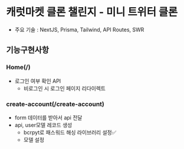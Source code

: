 # 캐럿마켓 클론 챌린지 - 미니 트위터 클론

- 주요 기술
  : NextJS, Prisma, Tailwind, API Routes, SWR

## 기능구현사항

### Home(/)

- 로그인 여부 확인 API
  - 비로그인 시 로그인 페이지 리다이렉트

### create-account(/create-account)

- form 데이터를 받아서 api 전달
- api, user모델 레코드 생성
  - bcrpyt로 패스워드 해싱 라이브러리 설정✅
  - 모델 설정
